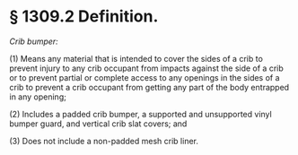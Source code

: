 # § 1309.2   Definition.

*Crib bumper:*

(1) Means any material that is intended to cover the sides of a crib to prevent injury to any crib occupant from impacts against the side of a crib or to prevent partial or complete access to any openings in the sides of a crib to prevent a crib occupant from getting any part of the body entrapped in any opening;


(2) Includes a padded crib bumper, a supported and unsupported vinyl bumper guard, and vertical crib slat covers; and


(3) Does not include a non-padded mesh crib liner.







